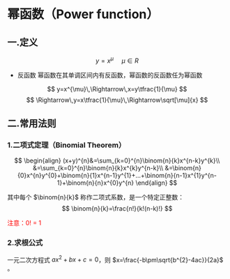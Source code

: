 # 幂函数（Power function）

##  一.定义
$$
y=x^{\mu}\,\,\,\,\,\,\,\,\mu\in R
$$

* 反函数
幂函数在其单调区间内有反函数，幂函数的反函数任为幂函数

$$
y=x^{\mu}\,\Rightarrow\,x=y\tfrac{1}{\mu}
$$
$$
\Rightarrow\,y=x\tfrac{1}{\mu}\,\Rightarrow\sqrt[\mu]{x}
$$







## 二.常用法则



### 1.二项式定理（Binomial Theorem）

$$
\begin{align}
(x+y)^{n}&=\sum_{k=0}^{n}\binom{n}{k}x^{n-k}y^{k}\\
&=\sum_{k=0}^{n}\binom{n}{k}x^{k}y^{n-k}\\
&=\binom{n}{0}x^{n}y^{0}+\binom{n}{1}x^{n-1}y^{1}+...+\binom{n}{n-1}x^{1}y^{n-1}+\binom{n}{n}x^{0}y^{n}
\end{align}
$$



其中每个 $\binom{n}{k}$ 称作二项式系数，是一个特定正整数：
$$
\binom{n}{k}=\frac{n!}{k!(n-k)!}
$$

<font color=red>注意：0! = 1</font>



### 2.求根公式

一元二次方程式 $ax^{2}+bx+c=0$，则 $x=\frac{-b\pm\sqrt{b^{2}-4ac}}{2a}$ 。

